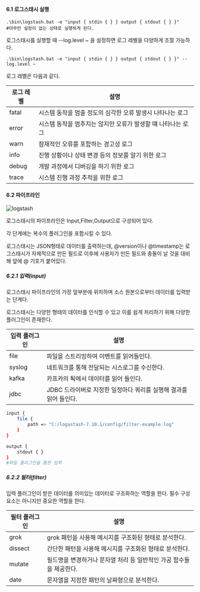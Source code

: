 #### 6.1 로그스태시 실행

```shell
.\bin\logstash.bat -e "input { stdin { } } output { stdout { } }"
#아무런 설정이 없는 상태로 실행하게 된다.
```

로그스태시를 실행할 때 --log.level ~ 을 설정하면 로그 레벨을 다양하게 조절 가능하다.

```shell
.\bin\logstash.bat -e "input { stdin { } } output { stdout { } }" --log.level ~
```

로그 레벨은 다음과 같다.

| 로그 레벨 | 설명                                                         |
| --------- | ------------------------------------------------------------ |
| fatal     | 시스템 동작을 멈출 정도의 심각한 오류 발생시 나타나는 로그   |
| error     | 시스템 동작을 멈추지는 않지만 오류가 발생할 떄 나타나는 로그 |
| warn      | 잠재적인 오류를 포함하는 경고성 로그                         |
| info      | 진행 상황이나 상태 변경 등의 정보를 알기 위한 로그           |
| debug     | 개발 과정에서 디버깅을 하기 위한 로그                        |
| trace     | 시스템 진행 과정 추적을 위한 로그                            |

#### 6.2 파이프라인

![logstash](C:\Users\pop24\Documents\image\logstash.png)

로그스태시의 파이프라인은 Input,Filter,Output으로 구성되어 있다. 

각 단계에는 복수의 플러그인을 포함시킬 수 있다. 

로그스태시는 JSON형태로 데이터를 출력하는데, @version이나 @timestamp는 로그스태시가 자체적으로 만든 필드로 이후에 사용자가 만든 필드와 충돌이 날 것을 대비해 앞에 @ 기호가 붙어있다.

##### 6.2.1 입력(input)

로그스태시 파이프라인의 가장 앞부분에 위치하며 소스 원본으로부터 데이터를 입력받는 단계다.

로그스태시는 다양한 형태의 데이터를 인식할 수 있고 이를 쉽게 처리하기 위해 다양한 플러그인이 존재한다.

| 입력 플러그인 | 설명                                                         |
| ------------- | ------------------------------------------------------------ |
| file          | 파일을 스트리밍하여 이벤트를 읽어들인다.                     |
| syslog        | 네트워크를 통해 전달되는 시스로그를 수신한다.                |
| kafka         | 카프카의 퇵에서 데이터를 읽어 들인다.                        |
| jdbc          | JDBC 드라이버로 지정한 일정마다 쿼리를 실행해 결과를 읽어 들인다. |

```bash
input {
	file {
		path => "C:/logastash-7.10.1/config/filter-example.log"
	}
}

output {
	stdout { }
}
#파일 플러그인을 통한 입력
```

##### 6.2.2 필터(filter)

입력 플러그인이 받은 데이터를 의미있는 데이터로 구조화하는 역할을 한다. 필수 구성요소는 아니지만 중요한 역할을 한다.

| 필터 플러그인 | 설명                                                         |
| ------------- | ------------------------------------------------------------ |
| grok          | grok 패턴을 사용해 메시지를 구조화된 형태로 분석한다.        |
| dissect       | 간단한 패턴을 사용해 메시지를 구조화된 형태로 분석한다.      |
| mutate        | 필드명을 변경하거나 문자열 처리 등 일반적인 가공 함수들을 제공한다. |
| date          | 문자열을 지정한 패턴의 날짜형으로 분석한다.                  |

